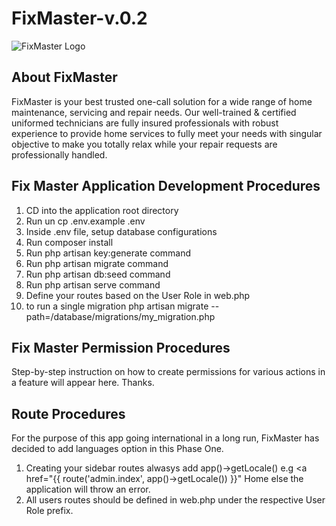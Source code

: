 # FixMaster-v.0.2
![FixMaster Logo](http://temp.homefix.ng/assets/images/home-fix-logo-colored.png)

## About FixMaster

FixMaster is your best trusted one-call solution for a wide range of home maintenance, servicing and repair needs. Our well-trained & certified uniformed technicians are fully insured professionals with robust experience to provide home services to fully meet your needs with singular objective to make you totally relax while your repair requests are professionally handled.


## Fix Master Application Development Procedures

1. CD into the application root directory
2. Run un cp .env.example .env
3. Inside .env file, setup database configurations
4. Run composer install
5. Run php artisan key:generate command
6. Run php artisan migrate command
7. Run php artisan db:seed command
8. Run php artisan serve command
9. Define your routes based on the User Role in web.php
10. to run a single migration php artisan migrate --path=/database/migrations/my_migration.php

## Fix Master Permission Procedures
Step-by-step instruction on how to create permissions for various actions in a feature will appear here. Thanks.

## Route Procedures
For the purpose of this app going international in a long run, FixMaster has decided to add languages option in this Phase One.

1. Creating your sidebar routes alwasys add app()->getLocale() e.g <a href="{{ route('admin.index', app()->getLocale()) }}" <span>Home</span></a> else the application will throw an error.
2. All users routes should be defined in web.php under the respective User Role prefix.

